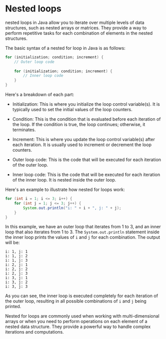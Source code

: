 # Nested loops

nested loops in Java allow you to iterate over multiple levels of data structures, such as nested arrays or matrices. They provide a way to perform repetitive tasks for each combination of elements in the nested structures.

The basic syntax of a nested for loop in Java is as follows:

```java
for (initialization; condition; increment) {
    // Outer loop code
    
    for (initialization; condition; increment) {
        // Inner loop code
    }
}
```

Here's a breakdown of each part:

- Initialization: This is where you initialize the loop control variable(s). It is typically used to set the initial values of the loop counters.

- Condition: This is the condition that is evaluated before each iteration of the loop. If the condition is true, the loop continues; otherwise, it terminates.

- Increment: This is where you update the loop control variable(s) after each iteration. It is usually used to increment or decrement the loop counters.

- Outer loop code: This is the code that will be executed for each iteration of the outer loop.

- Inner loop code: This is the code that will be executed for each iteration of the inner loop. It is nested inside the outer loop.

Here's an example to illustrate how nested for loops work:

```java
for (int i = 1; i <= 3; i++) {
    for (int j = 1; j <= 3; j++) {
        System.out.println("i: " + i + ", j: " + j);
    }
}
```

In this example, we have an outer loop that iterates from 1 to 3, and an inner loop that also iterates from 1 to 3. The `System.out.println` statement inside the inner loop prints the values of `i` and `j` for each combination. The output will be:

```
i: 1, j: 1
i: 1, j: 2
i: 1, j: 3
i: 2, j: 1
i: 2, j: 2
i: 2, j: 3
i: 3, j: 1
i: 3, j: 2
i: 3, j: 3
```

As you can see, the inner loop is executed completely for each iteration of the outer loop, resulting in all possible combinations of `i` and `j` being printed.

Nested for loops are commonly used when working with multi-dimensional arrays or when you need to perform operations on each element of a nested data structure. They provide a powerful way to handle complex iterations and computations.